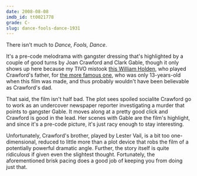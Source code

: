 ```yaml
---
date: 2008-08-08
imdb_id: tt0021778
grade: C-
slug: dance-fools-dance-1931
---
```


There isn't much to _Dance, Fools, Dance_.

It's a pre-code melodrama with gangster dressing that's highlighted by a couple of good turns by Joan Crawford and Clark Gable, though it only shows up here because my TIVO mistook <a href="http://www.imdb.com/name/nm0390279/">this William Holden</a>, who played Crawford's father, for <a href="/cast-and-crew/william-holden/">the more famous one</a>, who was only 13-years-old when this film was made, and thus probably wouldn't have been believable as Crawford's dad.

That said, the film isn't half bad. The plot sees spoiled socialite Crawford go to work as an undercover newspaper reporter investigating a murder that points to gangster Gable. It moves along at a pretty good click and Crawford is good in the lead. Her scenes with Gable are the film's highlight, and since it's a pre-code picture, it's just racy enough to stay interesting.

Unfortunately, Crawford's brother, played by Lester Vail, is a bit too one-dimensional, reduced to little more than a plot device that robs the film of a potentially powerful dramatic angle. Further, the story itself is quite ridiculous if given even the slightest thought. Fortunately, the aforementioned brisk pacing does a good job of keeping you from doing just that.
